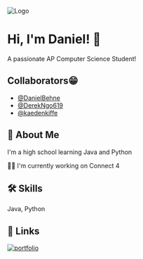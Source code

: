 
![Logo]([https://i.pinimg.com/originals/88/15/63/881563d6444b370fa4ceea0c3183bb4c.gif](https://i.redd.it/eti95tjbyb7a1.gif))


# Hi, I'm Daniel! 👋




A passionate AP Computer Science Student!

## Collaborators😁

- [@DanielBehne](https://github.com/DanielBehne)
- [@DerekNgo619](https://github.com/DerekNgo619)
- [@kaedenkiffe](https://github.com/kaedenkiffe)



## 🚀 About Me
I'm a high school  learning Java and Python


👩‍💻 I'm currently working on Connect 4



## 🛠 Skills
Java, Python


## 🔗 Links
[![portfolio](https://img.shields.io/badge/my_portfolio-000?style=for-the-badge&logo=ko-fi&logoColor=white)](https://github.com/DanielBehne?tab=repositories)


